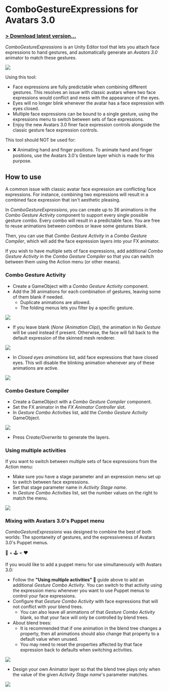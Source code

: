 # ComboGestureExpressions for Avatars 3.0

### [> Download latest version...](https://github.com/hai-vr/combo-gesture-expressions-av3/releases)

*ComboGestureExpressions* is an Unity Editor tool that lets you attach face expressions to hand gestures, and automatically generate an *Avatars 3.0* animator to match these gestures.

![](https://github.com/hai-vr/combo-gesture-expressions-av3/raw/z-res-pictures/Documentation/illustration.gif)

Using this tool:

- Face expressions are fully predictable when combining different gestures.
  This resolves an issue with classic avatars where two face expressions would conflict and mess with the appearance of the eyes.
- Eyes will no longer blink whenever the avatar has a face expression with eyes closed.
- Multiple face expressions can be bound to a single gesture, using the expressions menu to switch between sets of face expressions.
- Enjoy the new Avatars 3.0 finer face expression controls alongside the classic gesture face expression controls.

This tool should NOT be used for:

- ❌ Animating hand and finger positions.
  To animate hand and finger positions, use the Avatars 3.0's Gesture layer which is made for this purpose.

## How to use

A common issue with classic avatar face expression are conflicting face expressions. For instance, combining two expressions will result in a combined face expression that isn't aesthetic pleasing.

In *ComboGestureExpressions*, you can create up to 36 animations in the *Combo Gesture Activity* component to support every single possible gesture combo.
Every combo will result in a predictable face. You are free to reuse animations between combos or leave some gestures blank.

Then, you can use that *Combo Gesture Activity* in a *Combo Gesture Compiler*, which will add the face expression layers into your FX animator.

If you wish to have multiple sets of face expressions, add additional *Combo Gesture Activity* in the *Combo Gesture Compiler* so that you can switch between them using the Action menu (or other means).

### Combo Gesture Activity

- Create a GameObject with a *Combo Gesture Activity* component.
- Add the 36 animations for each combination of gestures, leaving some of them blank if needed.
  - Duplicate animations are allowed.
  - The folding menus lets you filter by a specific gesture.

![](https://github.com/hai-vr/combo-gesture-expressions-av3/raw/z-res-pictures/Documentation/inspector-activity-default_illustrated.png)

- If you leave blank (*None (Animation Clip)*), the animation in *No Gesture* will be used instead if present.
  Otherwise, the face will fall back to the default expression of the skinned mesh renderer.

![](https://github.com/hai-vr/combo-gesture-expressions-av3/raw/z-res-pictures/Documentation/inspector-activity-fallback_illustrated.png)

- In *Closed eyes animations* list, add face expressions that have closed eyes.
  This will disable the blinking animation whenever any of these animations are active.

![](https://github.com/hai-vr/combo-gesture-expressions-av3/raw/z-res-pictures/Documentation/inspector-activity-closed_illustrated.png)

### Combo Gesture Compiler

- Create a GameObject with a *Combo Gesture Compiler* component.
- Set the FX animator in the *FX Animator Controller* slot.
- In *Gesture Combo Activities* list, add the *Combo Gesture Activity* GameObject.

![](https://github.com/hai-vr/combo-gesture-expressions-av3/raw/z-res-pictures/Documentation/inspector-compiler-single.png)

- Press *Create/Overwrite* to generate the layers.

### Using multiple activities

If you want to switch between multiple sets of face expressions from the Action menu:

- Make sure you have a stage parameter and an expression menu set up to switch between face expressions.
- Set that stage parameter name in *Activity Stage name*.
- In *Gesture Combo Activities* list, set the number values on the right to match the menu.

![](https://github.com/hai-vr/combo-gesture-expressions-av3/raw/z-res-pictures/Documentation/inspector-compiler-multiple_illustrated.png)

### Mixing with Avatars 3.0's Puppet menu

*ComboGestureExpressions* was designed to combine the best of both worlds: The spontaneity of gestures, and the expressiveness of Avatars 3.0's Puppet menus.

🤘 + 🕹️ = ❤️

If you would like to add a puppet menu for use simultaneously with Avatars 3.0:

- Follow the **"Using multiple activities" 🔼** guide above to add an additional *Gesture Combo Activity*.
  You can switch to that activity using the expression menu whenever you want to use Puppet menus to control your face expressions.
- Configure that *Gesture Combo Activity* with face expressions that will not conflict with your blend trees.
  - You can also leave all animations of that *Gesture Combo Activity* blank, so that your face will only be controlled by blend trees.
- About blend trees:
  - It is recommended that if one animation in the blend tree changes a property, then all animations should also change that property to a default value when unused.
  - You may need to reset the properties affected by that face expression back to defaults when switching activities.

![](https://github.com/hai-vr/combo-gesture-expressions-av3/raw/z-res-pictures/Documentation/coexist-blend-tree.gif)

- Design your own Animator layer so that the blend tree plays only when the value of the given *Activity Stage name*'s parameter matches.

![](https://github.com/hai-vr/combo-gesture-expressions-av3/raw/z-res-pictures/Documentation/animator-blend-tree-condition.png)
